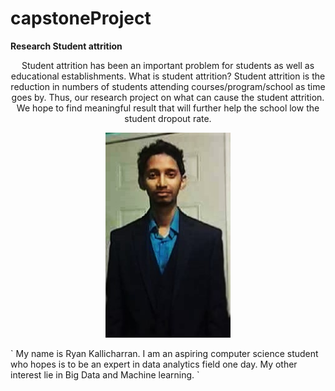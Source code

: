 # capstoneProject
<b align ="center">Research Student attrition</b>
<p align="center">
 Student attrition has been an important problem for students as well as educational establishments. What is student attrition? Student attrition is the reduction in numbers of students attending courses/program/school as time goes by. Thus, our research project on what can cause the student attrition. We hope to find meaningful result that will further help the school low the student dropout rate.
</p>


<p align="center">
  <img src="https://github.com/ryankall/capstoneProject/blob/master/file_thumb.jpg" width="200"/>
</p>
`
My name is Ryan Kallicharran. I am an aspiring 
computer science student who hopes is to be an 
expert in data analytics field one day. My other 
interest lie in Big Data and Machine learning. 
`


